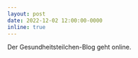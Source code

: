 ```yaml
---
layout: post
date: 2022-12-02 12:00:00-0000
inline: true
---
```


Der Gesundheitsteilchen-Blog geht online.
